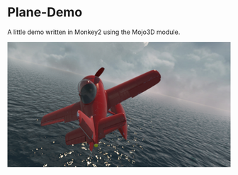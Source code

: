 # Plane-Demo
A little demo written in Monkey2 using the Mojo3D module.

<img src="./screenshots/screenshot001.png" width="1802" />
